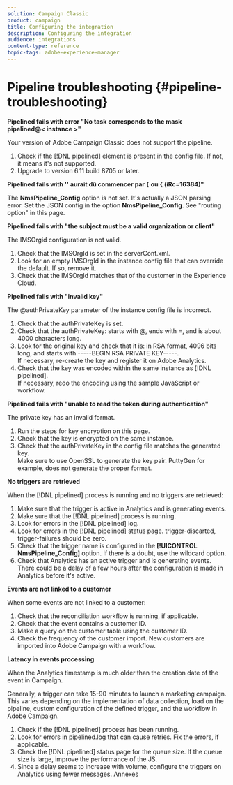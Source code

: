 ```yaml
---
solution: Campaign Classic
product: campaign
title: Configuring the integration
description: Configuring the integration
audience: integrations
content-type: reference
topic-tags: adobe-experience-manager
---
```


# Pipeline troubleshooting {#pipeline-troubleshooting}

**Pipelined fails with error "No task corresponds to the mask pipelined@<&nbsp;instance&nbsp;>"**

Your version of Adobe Campaign Classic does not support the pipeline.

1. Check if the [!DNL pipelined] element is present in the config file. If not, it means it's not supported.
1. Upgrade to version 6.11 build 8705 or later.

**Pipelined fails with '' aurait dû commencer par `[` ou `{` (iRc=16384)"**

The **NmsPipeline_Config** option is not set. It's actually a JSON parsing error.
Set the JSON config in the option **NmsPipeline_Config**. See "routing option" in this page.

**Pipelined fails with "the subject must be a valid organization or client"**

The IMSOrgid configuration is not valid.

1. Check that the IMSOrgId is set in the serverConf.xml.
1. Look for an empty IMSOrgId in the instance config file that can override the default. If so, remove it.
1. Check that the IMSOrgId matches that of the customer in the Experience Cloud.

**Pipelined fails with "invalid key"**

The @authPrivateKey parameter of the instance config file is incorrect.

1. Check that the authPrivateKey is set.
1. Check that the authPrivateKey: starts with @, ends with =, and is about 4000 characters long.
1. Look for the original key and check that it is: in RSA format, 4096 bits long, and starts with -----BEGIN RSA PRIVATE KEY-----.
<br> If necessary, re-create the key and register it on Adobe Analytics.
1. Check that the key was encoded within the same instance as [!DNL pipelined]. <br>If necessary, redo the encoding using the sample JavaScript or workflow.

**Pipelined fails with "unable to read the token during authentication"**

The private key has an invalid format.

1. Run the steps for key encryption on this page.
1. Check that the key is encrypted on the same instance.
1. Check that the authPrivateKey in the config file matches the generated key. <br>Make sure to use OpenSSL to generate the key pair. PuttyGen for example, does not generate the proper format.

**No triggers are retrieved**

When the [!DNL pipelined] process is running and no triggers are retrieved:

1. Make sure that the trigger is active in Analytics and is generating events.
1. Make sure that the [!DNL pipelined] process is running.
1. Look for errors in the [!DNL pipelined] log.
1. Look for errors in the [!DNL pipelined] status page. trigger-discarted, trigger-failures should be zero.
1. Check that the trigger name is configured in the **[!UICONTROL NmsPipeline_Config]** option. If there is a doubt, use the wildcard option.
1. Check that Analytics has an active trigger and is generating events. There could be a delay of a few hours after the configuration is made in Analytics before it's active.

**Events are not linked to a customer**

When some events are not linked to a customer:

1. Check that the reconciliation workflow is running, if applicable.
1. Check that the event contains a customer ID.
1. Make a query on the customer table using the customer ID.
1. Check the frequency of the customer import. New customers are imported into Adobe Campaign with a workflow.

**Latency in events processing**

When the Analytics timestamp is much older than the creation date of the event in Campaign.

Generally, a trigger can take 15-90 minutes to launch a marketing campaign. This varies depending on the implementation of data collection, load on the pipeline, custom configuration of the defined trigger, and the workflow in Adobe Campaign.

1. Check if the [!DNL pipelined] process has been running.
1. Look for errors in pipelined.log that can cause retries. Fix the errors, if applicable.
1. Check the [!DNL pipelined] status page for the queue size. If the queue size is large, improve the performance of the JS.
1. Since a delay seems to increase with volume, configure the triggers on Analytics using fewer messages.
Annexes

